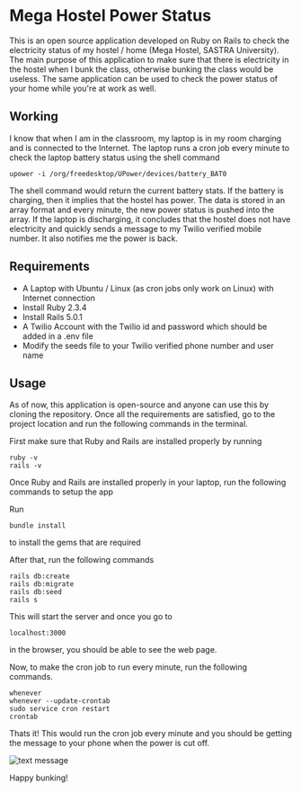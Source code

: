 # Mega Hostel Power Status

This is an open source application developed on Ruby on Rails to check the electricity status of my hostel / home (Mega Hostel, SASTRA University). The main purpose of this application to make sure that there is electricity in the hostel when I bunk the class, otherwise bunking the class would be useless. The same application can be used to check the power status of your home while you're at work as well.

## Working

I know that when I am in the classroom, my laptop is in my room charging and is connected to the Internet. The laptop runs a cron job every minute to check the laptop battery status using the shell command

```
upower -i /org/freedesktop/UPower/devices/battery_BAT0 
```

The shell command would return the current battery stats. If the battery is charging, then it implies that the hostel has power. The data is stored in an array format and every minute, the new power status is pushed into the array. If the laptop is discharging, it concludes that the hostel does not have electricity and quickly sends a message to my Twilio verified mobile number. It also notifies me the power is back.

## Requirements

* A Laptop with Ubuntu / Linux (as cron jobs only work on Linux) with Internet connection
* Install Ruby 2.3.4
* Install Rails 5.0.1
* A Twilio Account with the Twilio id and password which should be added in a .env file
* Modify the seeds file to your Twilio verified phone number and user name
 
## Usage

As of now, this application is open-source and anyone can use this by cloning the repository.
Once all the requirements are satisfied, go to the project location and run the following commands in the terminal.

First make sure that Ruby and Rails are installed properly by running

```
ruby -v
rails -v
```

Once Ruby and Rails are installed properly in your laptop, run the following commands to setup the app

Run
```
bundle install
```
to install the gems that are required

After that, run the following commands

```
rails db:create
rails db:migrate
rails db:seed
rails s
```

This will start the server and once you go to
```
localhost:3000
```
in the browser, you should be able to see the web page.

Now, to make the cron job to run every minute, run the following commands.

```
whenever
whenever --update-crontab
sudo service cron restart
crontab
```
Thats it! This would run the cron job every minute and you should be getting the message to your phone when the power is cut off. 

![text message](https://github.com/raghav97/Shotgun/blob/master/public/assets/Screenshot_2017-06-23-17-12-24.png "text message")

Happy bunking!
